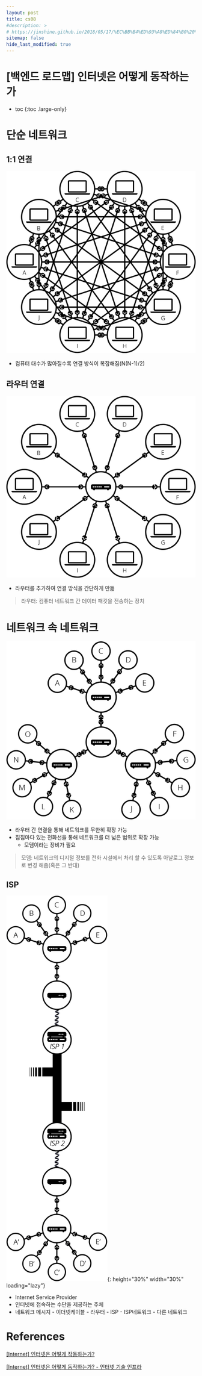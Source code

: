 ```yaml
---
layout: post
title: cs08
#description: >
# https://jinshine.github.io/2018/05/17/%EC%BB%B4%ED%93%A8%ED%84%B0%20%EA%B8%B0%EC%B4%88/%EB%A9%94%EB%AA%A8%EB%A6%AC%EA%B5%AC%EC%A1%B0/
sitemap: false
hide_last_modified: true
---
```

# [백엔드 로드맵] 인터넷은 어떻게 동작하는가

* toc
{:toc .large-only}

# 단순 네트워크

## 1:1 연결

![](/assets/img/cs/network1.png)
- 컴퓨터 대수가 많아질수록 연결 방식이 복잡해짐(N(N-1)/2)

## 라우터 연결

![](/assets/img/cs/network2.png)
- 라우터를 추가하여 연결 방식을 간단하게 만듦

> 라우터: 컴퓨터 네트워크 간 데이터 패킷을 전송하는 장치

# 네트워크 속 네트워크

![](/assets/img/cs/network3.png)
- 라우터 간 연결을 통해 네트워크를 무한히 확장 가능
- 집집마다 있는 전화선을 통해 네트워크를 더 넓은 범위로 확장 가능
    - 모뎀이라는 장비가 필요

> 모뎀: 네트워크의 디지털 정보를 전화 시설에서 처리 할 수 있도록 아날로그 정보로 변경 해줌(혹은 그 반대)

## ISP
![](/assets/img/cs/isp.png){: height="30%" width="30%" loading="lazy"}
- Internet Service Provider
- 인터넷에 접속하는 수단을 제공하는 주체
- 네트워크 메시지 - 이더넷케이블 - 라우터 - ISP - ISP네트워크 - 다른 네트워크

# References
[[Internet] 인터넷은 어떻게 작동하는가?](https://velog.io/@exploit017/1.-%EC%9D%B8%ED%84%B0%EB%84%B7%EC%9D%80-%EC%96%B4%EB%96%BB%EA%B2%8C-%EC%9E%91%EB%8F%99%ED%95%98%EB%8A%94%EA%B0%80)

[[Internet] 인터넷은 어떻게 동작하는가? - 인터넷 기술 인프라](https://anywaydevlog.tistory.com/51)